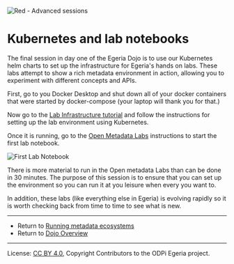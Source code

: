 <!-- SPDX-License-Identifier: CC-BY-4.0 -->
<!-- Copyright Contributors to the ODPi Egeria project 2020. -->

![Red - Advanced sessions](egeria-dojo-session-coding-red-advanced-session.png)

# Kubernetes and lab notebooks

The final session in day one of the Egeria Dojo is to use our Kubernetes
helm charts to set up the infrastructure for Egeria's hands on labs.
These labs attempt to show a rich metadata environment in action,
allowing you to experiment with different concepts and APIs.

First, go to you Docker Desktop and shut down all of your docker containers that were started
by docker-compose (your laptop will thank you for that.)

Now go to the [Lab Infrastructure tutorial](../lab-infrastructure-guide)
and follow the instructions for setting up the lab environment using Kubernetes.

Once it is running, go to the [Open Metadata Labs](../../open-metadata-labs) instructions
to start the first lab notebook.

![First Lab Notebook](../../../developer-resources/tools/jupyter-notebook-browser-window.png)

There is more material to run in the Open metadata Labs than can be done in 30 minutes.
The purpose of this session is to ensure that you can set up the environment
so you can run it at you leisure when every you want to.

In addition, these labs (like everything else in Egeria) is evolving rapidly so it is worth
checking back from time to time to see what is new.

----

* Return to [Running metadata ecosystems](egeria-dojo-day-1-3-3-running-metadata-ecosystems.md)
* Return to [Dojo Overview](.)

----
License: [CC BY 4.0](https://creativecommons.org/licenses/by/4.0/),
Copyright Contributors to the ODPi Egeria project.
